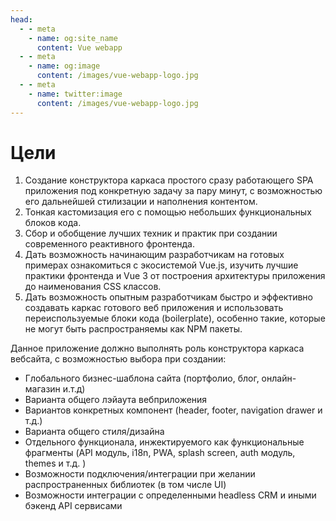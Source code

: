 ```yaml
---
head:
  - - meta
    - name: og:site_name
      content: Vue webapp
  - - meta
    - name: og:image
      content: /images/vue-webapp-logo.jpg
  - - meta
    - name: twitter:image
      content: /images/vue-webapp-logo.jpg
---
```


# Цели 

1. Создание конструктора каркаса простого сразу работающего SPA приложения под конкретную задачу за пару минут, с возможностью его дальнейшей стилизации и наполнения контентом.
2. Тонкая кастомизация его с помощью небольших функциональных блоков кода.
3. Сбор и обобщение лучших техник и практик при создании современного реактивного фронтенда.
4. Дать возможность начинающим разработчикам на готовых примерах ознакомиться с экосистемой Vue.js, изучить лучшие практики фронтенда и Vue 3 от построения архитектуры приложения до наименования CSS классов.
5. Дать возможность опытным разработчикам быстро и эффективно создавать каркас готового веб приложения и  использовать переиспользуемые блоки кода (boilerplate), особенно такие, которые не могут быть распространяемы как NPM пакеты.

Данное приложение должно выполнять роль конструктора каркаса вебсайта, с возможностью выбора при создании:
- Глобального бизнес-шаблона сайта (портфолио, блог, онлайн-магазин и.т.д)
- Варианта общего лэйаута вебприложения
- Вариантов конкретных компонент (header, footer, navigation drawer и т.д.)
- Варианта общего стиля/дизайна
- Отдельного функционала, инжектируемого как функциональные фрагменты (API модуль, i18n, PWA, splash screen, auth модуль, themes и т.д. )
- Возможности подключения/интеграции при желании распространенных библиотек (в том числе UI)
- Возможности интеграции c определенными headless CRM и иными бэкенд API сервисами